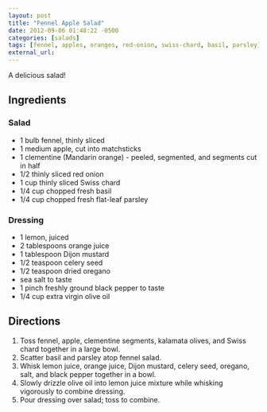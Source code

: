 ```yaml
---
layout: post
title: "Fennel Apple Salad"
date: 2012-09-06 01:48:22 -0500
categories: [salads]
tags: [fennel, apples, oranges, red-onion, swiss-chard, basil, parsley]
external_url: 
---
```

A delicious salad!


## Ingredients

### Salad

* 1 bulb fennel, thinly sliced
* 1 medium apple, cut into matchsticks
* 1 clementine (Mandarin orange) - peeled, segmented, and segments cut in half
* 1/2 thinly sliced red onion
* 1 cup thinly sliced Swiss chard
* 1/4 cup chopped fresh basil
* 1/4 cup chopped fresh flat-leaf parsley

### Dressing

* 1 lemon, juiced
* 2 tablespoons orange juice
* 1 tablespoon Dijon mustard
* 1/2 teaspoon celery seed
* 1/2 teaspoon dried oregano
* sea salt to taste
* 1 pinch freshly ground black pepper to taste
* 1/4 cup extra virgin olive oil

## Directions

1. Toss fennel, apple, clementine segments, kalamata olives, and Swiss chard together in a large bowl.
1. Scatter basil and parsley atop fennel salad.
1. Whisk lemon juice, orange juice, Dijon mustard, celery seed, oregano, salt, and black pepper together in a bowl.
1. Slowly drizzle olive oil into lemon juice mixture while whisking vigorously to combine dressing.
1. Pour dressing over salad; toss to combine.
